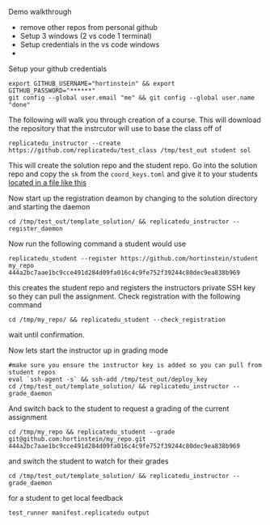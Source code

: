 Demo walkthrough
- remove other repos from personal github
- Setup 3 windows (2 vs code 1 terminal)
- Setup credentials in the vs code windows
- 


Setup your github credentials
```
export GITHUB_USERNAME="hortinstein" && export GITHUB_PASSWORD="******"
git config --global user.email "me" && git config --global user.name "done"
```

The following will walk you through creation of a course.  This will download the repository that the instrcutor will use to base the class off of

```
replicatedu_instructor --create https://github.com/replicatedu/test_class /tmp/test_out student sol
```
This will create the solution repo and the student repo.  Go into the solution repo and copy the ```sk``` from the ```coord_keys.toml``` and give it to your students 
[located in a file like this](https://github.com/hortinstein/sol/blob/master/coord_keys.toml)

Now start up the registration deamon by changing to the solution directory and starting the daemon
```
cd /tmp/test_out/template_solution/ && replicatedu_instructor --register_daemon
```

Now run the following command a student would use
```
replicatedu_student --register https://github.com/hortinstein/student my_repo 444a2bc7aae1bc9cce491d284d09fa016c4c9fe752f39244c80dec9ea838b969
```
this creates the student repo and registers the instructors private SSH key so they can pull the assignment.  Check registration with the following command

```
cd /tmp/my_repo/ && replicatedu_student --check_registration
```
wait until confirmation.

Now lets start the instructor up in grading mode
```
#make sure you ensure the instructor key is added so you can pull from student repos
eval `ssh-agent -s` && ssh-add /tmp/test_out/deploy_key
cd /tmp/test_out/template_solution/ && replicatedu_instructor --grade_daemon
```
And switch back to the student to request a grading of the current assignment
```
cd /tmp/my_repo && replicatedu_student --grade git@github.com:hortinstein/my_repo.git 444a2bc7aae1bc9cce491d284d09fa016c4c9fe752f39244c80dec9ea838b969
```
and switch the student to watch for their grades
```
cd /tmp/test_out/template_solution/ && replicatedu_instructor --grade_daemon
```
for a student to get local feedback
```
test_runner manifest.replicatedu output
```
